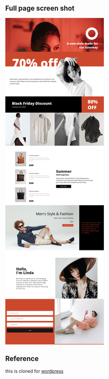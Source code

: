 ## Full page screen shot
![screen shot of page.](full-page-screen-shot.png)
## Reference
this is cloned for [wordpress](https://nicepage.com/wordpress-themes/preview/fashion-super-sale-144062?device=desktop)